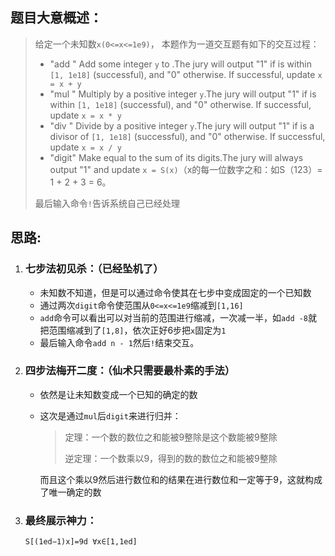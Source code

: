 ## 题目大意概述：

> 给定一个未知数`x(0<=x<=1e9)`， 本题作为一道交互题有如下的交互过程：
>
> - "add " Add some integer  `y` to .The jury will output "1" if  is within `[1, 1e18]` (successful), and "0" otherwise. If successful, update `x = x + y`
> - "mul " Multiply  by a positive integer  `y`.The jury will output "1" if  is within `[1, 1e18]` (successful), and "0" otherwise. If successful, update `x = x * y`
> - "div " Divide  by a positive integer  `y`.The jury will output "1" if  is a divisor of `[1, 1e18]` (successful), and "0" otherwise. If successful, update `x = x / y`
> - "digit" Make  equal to the sum of its digits.The jury will always output "1" and update `x = S(x)`（x的每一位数字之和：如S（123）= 1 + 2 + 3 = 6。
>
> 最后输入命令`!`告诉系统自己已经处理

## 思路:

1. ### 七步法初见杀：（已经坠机了）

    - 未知数不知道，但是可以通过命令使其在七步中变成固定的一个已知数
    - 通过两次`digit`命令使范围从`0<=x<=1e9`缩减到`[1,16]`
    - `add`命令可以看出可以对当前的范围进行缩减，一次减一半，如`add -8`就把范围缩减到了`[1,8]`，依次正好6步把`x`固定为`1`
    - 最后输入命令`add n - 1`然后`!`结束交互。
2. ### 四步法梅开二度：（仙术只需要最朴素的手法）

    - 依然是让未知数变成一个已知的确定的数
    - 这次是通过`mul`后`digit`来进行归并：

      > 定理：一个数的数位之和能被9整除是这个数能被9整除
      >
      > 逆定理：一个数乘以9，得到的数的数位之和能被9整除
      >

      而且这个乘以9然后进行数位和的结果在进行数位和一定等于9，这就构成了唯一确定的数

3. ### 最终展示神力：

    `S[(1ed−1)x]=9d ∀x∈[1,1ed]`